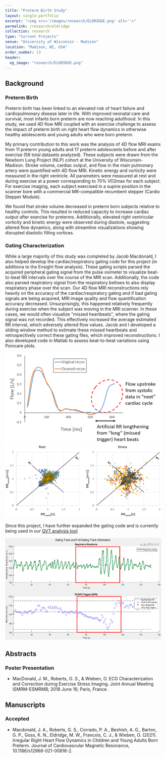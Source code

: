 ```yaml
---
title: "Preterm Birth Study"
layout: single-portfolio
excerpt: "<img src='/images/research/ELDRIDGE.png' alt=''>"
permalink: /research/eldridge
collection: research
type: "Current Projects"
venue: "University of Wisconsin - Madison"
location: "Madison, WI, USA"
order_number: 13
header: 
  og_image: "research/ELDRIDGE.png"
---
```


Background
------
### Preterm Birth
Preterm birth has been linked to an elevated risk of heart failure and cardiopulmonary disease later in life. With improved neonatal care and survival, most infants born preterm are now reaching adulthood. In this study, we used 4D flow MRI coupled with an exercise challenge to assess the impact of preterm birth on right heart flow dynamics in otherwise healthy adolescents and young adults who were born preterm.

My primary contribution to this work was the analysis of 4D flow MRI exams from 11 preterm young adults and 17 preterm adolescents before and after exercise (56 total datasets analyzed). These subjects were drawn from the Newborn Lung Project (NLP) cohort at the University of Wisconsin-Madison. Stroke volume, cardiac output, and flow in the main pulmonary artery were quantified with 4D flow MRI. Kinetic energy and vorticity were measured in the right ventricle. All parameters were measured at rest and during exercise at a power corresponding to 70% VO2max for each subject. For exercise imaging, each subject exercised in a supine position in the scanner bore with a commercial MR-compatible recumbent stepper (Cardio Stepper Module). 

We found that stroke volume decreased in preterm born subjects relative to healthy controls. This resulted in reduced capacity to increase cardiac output after exercise for preterms. Additionally, elevated right ventricular vorticity and kinetic energy were observed during diastole, suggesting altered flow dynamics, along with streamline visualizations showing disrupted diastolic filling vortices.

### Gating Characterization
While a large majority of this study was completed by Jacob Macdonald, I also helped develop the cardiac/respiratory gating code for this project (in additiona to the Ensight flow analysis). These gating scripts parsed the acquired peripheral gating signal from the pulse oximeter to visualize beat-to-beat RR intervals over the course of the MRI scan. Additionally, the code also parsed respiratory signal from the respiratory bellows to also display respiratory phase over the scan. Our 4D flow MRI reconstructions rely heavily on the accuracy of the cardiac/respiratory gating and if bad gating signals are being acquired, MRI image quality and flow quantification accuracy decreased. Unsurprisingly, this happened relatively frequently during exercise when the subject was moving in the MRI scanner. In these cases, we would often visualize "missed heartbeats", where the gating signal was not recorded. This effectively increased the average estimated RR interval, which adversely altered flow values. Jacob and I developed a sliding window method to estimate these missed heartbeats and retrospectively correct these gating files, which improved reconstructions. I also developed code in Matlab to assess beat-to-beat variations using Poincare plots. 

![](/images/research/ELDRIDGE_2_missedHB.PNG)
![](/images/research/ELDRIDGE_1_poincare.png)

Since this project, I have further expanded the gating code and is currently being used in our [QVT analysis tool](https://github.com/uwmri/QVT)

![](/images/research/ELDRIDGE_3_gatingTool.PNG)

Abstracts
------
### Poster Presentation
* MacDonald, J. M., Roberts, G. S., & Wieben, O. ECG Characterization and Correction during Exercise Stress Imaging. Joint Annual Meeting ISMRM-ESMRMB; 2018 June 16; Paris, France.

Manuscripts
------
### Accepted
* Macdonald, J. A., Roberts, G. S., Corrado, P. A., Beshish, A. G., Barton, G. P., Goss, K. N., Eldridge, M. W., Francois, C. J., & Wieben, O. (2021). Irregular Right Heart Flow Dynamics in Children and Young Adults Born Preterm. Journal of Cardiovascular Magnetic Resonance, 10.1186/s12968-021-00816-2.
